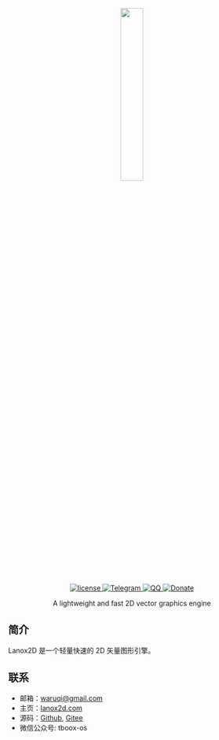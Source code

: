 <div align="center">
  <a href="https://lanox2d.com">
    <img width="30%" height="30%" src="https://tboox.org/static/img/lanox2d/lanox2d.png">
  </a>

  <div>
    <a href="https://github.com/lanox2d/lanox2d/blob/main/LICENSE.md">
      <img src="https://img.shields.io/github/license/lanox2d/lanox2d.svg?colorB=f48041&style=flat-square" alt="license" />
    </a>
    <a href="https://t.me/tbooxorg">
      <img src="https://img.shields.io/badge/chat-on%20telegram-blue.svg?style=flat-square" alt="Telegram" />
    </a>
    <a href="https://jq.qq.com/?_wv=1027&k=5hpwWFv">
      <img src="https://img.shields.io/badge/chat-on%20QQ-ff69b4.svg?style=flat-square" alt="QQ" />
    </a>
    <a href="https://github.com/sponsors/waruqi">
      <img src="https://img.shields.io/badge/donate-us-orange.svg?style=flat-square" alt="Donate" />
    </a>
  </div>

  <p>A lightweight and fast 2D vector graphics engine</p>
</div>

## 简介

Lanox2D 是一个轻量快速的 2D 矢量图形引擎。

## 联系

* 邮箱：[waruqi@gmail.com](mailto:waruqi@gmail.com)
* 主页：[lanox2d.com](https://lanox2d.com)
* 源码：[Github](https://github.com/lanox2d/lanox2d), [Gitee](https://gitee.com/lanox2d/lanox2d)
* 微信公众号: tboox-os

